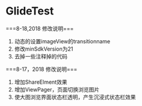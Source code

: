 # GlideTest

===8-18,2018 修改说明===
1. 动态的设置imageView的transitionname
2. 修改minSdkVersion为21
3. 去掉一些注释掉的代码


===8-17，2018 修改说明===
1. 增加ShareElment效果 
2. 增加ViewPager，页面切换浏览图片 
3. 使大图浏览界面状态栏透明，产生沉浸式状态栏效果

